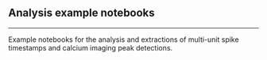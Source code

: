## Analysis example notebooks
------

Example notebooks for the analysis and extractions of multi-unit spike timestamps and calcium imaging peak detections. 